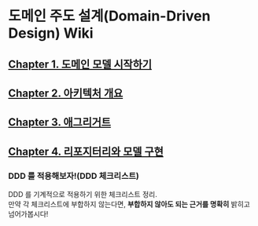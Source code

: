 # 도메인 주도 설계(Domain-Driven Design) Wiki

## [Chapter 1. 도메인 모델 시작하기](CHAPTER-1.md)
## [Chapter 2. 아키텍처 개요](CHAPTER-2.md)
## [Chapter 3. 애그리거트](CHAPTER-3.md)
## [Chapter 4. 리포지터리와 모델 구현](CHAPTER-4.md)

### DDD 를 적용해보자!(DDD 체크리스트)
DDD 를 기계적으로 적용하기 위한 체크리스트 정리.  
만약 각 체크리스트에 부합하지 않는다면, **부합하지 않아도 되는 근거를 명확히** 밝히고 넘어가봅시다!
